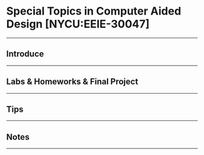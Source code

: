 # Special Topics in Computer Aided Design [NYCU:EEIE-30047]
---
## Introduce
---
## Labs & Homeworks & Final Project
---
## Tips
---
## Notes
---



